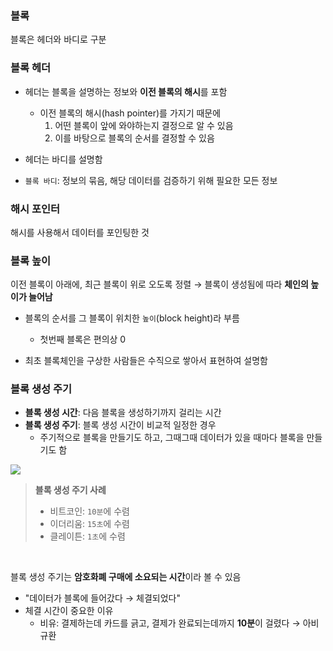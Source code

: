### 블록

블록은 헤더와 바디로 구분

### 블록 헤더

- 헤더는 블록을 설명하는 정보와 **이전 블록의 해시**를 포함

  - 이전 블록의 해시(hash pointer)를 가지기 때문에
    1. 어떤 블록이 앞에 와야하는지 결정으로 알 수 있음
    2. 이를 바탕으로 블록의 순서를 결정할 수 있음

- 헤더는 바디를 설명함

- `블록 바디`: 정보의 묶음, 해당 데이터를 검증하기 위해 필요한 모든 정보

### 해시 포인터

해시를 사용해서 데이터를 포인팅한 것

### 블록 높이

이전 블록이 아래에, 최근 블록이 위로 오도록 정렬
→ 블록이 생성됨에 따라 **체인의 높이가 늘어남**

- 블록의 순서를 그 블록이 위치한 `높이`(block height)라 부름

  - 첫번째 블록은 편의상 0

- 최초 블록체인을 구상한 사람들은 수직으로 쌓아서 표현하여 설명함

### 블록 생성 주기

- **블록 생성 시간**: 다음 블록을 생성하기까지 걸리는 시간
- **블록 생성 주기**: 블록 생성 시간이 비교적 일정한 경우
  - 주기적으로 블록을 만들기도 하고, 그때그때 데이터가 있을 때마다 블록을 만들기도 함

![](https://github.com/lbo728/BlockChainStudy/assets/72309817/d9aa8444-ddaa-406c-9a75-b04f866176d4)

> **블록 생성 주기 사례**
>
> - 비트코인: `10분`에 수렴
> - 이더리움: `15초`에 수렴
> - 클레이튼: `1초`에 수렴

<br>

블록 생성 주기는 **암호화폐 구매에 소요되는 시간**이라 볼 수 있음

- "데이터가 블록에 들어갔다 → 체결되었다"
- 체결 시간이 중요한 이유
  - 비유: 결제하는데 카드를 긁고, 결제가 완료되는데까지 **10분**이 걸렸다 → 아비규환
